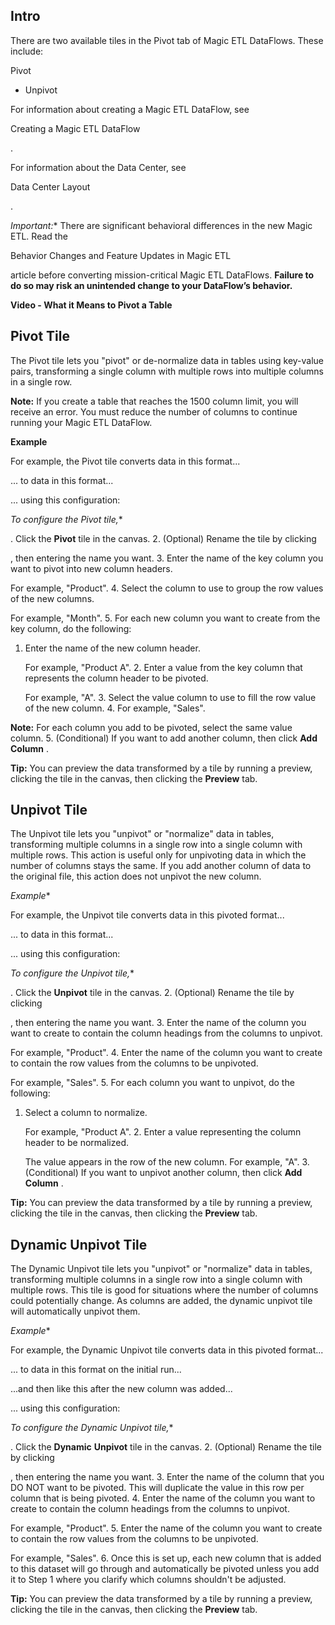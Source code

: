 

Intro
-------

There are two available tiles in the Pivot tab of Magic ETL DataFlows. These include:

 Pivot
* Unpivot

For information about creating a Magic ETL DataFlow, see

Creating a Magic ETL DataFlow

.


 For information about the Data Center, see

Data Center Layout

.

*Important:**
 There are significant behavioral differences in the new Magic ETL. Read the


 Behavior Changes and Feature Updates in Magic ETL


 article before converting mission-critical Magic ETL DataFlows.
 **Failure to do so may risk an unintended change to your DataFlow’s behavior.**


**Video - What it Means to Pivot a Table**


 Pivot Tile
------------


 The Pivot tile lets you "pivot" or de-normalize data in tables using key-value pairs, transforming a single column with multiple rows into multiple columns in a single row.


**Note:**
 If you create a table that reaches the 1500 column limit, you will receive an error. You must reduce the number of columns to continue running your Magic ETL DataFlow.


**Example**


 For example, the Pivot tile converts data in this format...

... to data in this format...

... using this configuration:

*To configure the Pivot tile,**

. Click the
 **Pivot**
 tile in the canvas.
2. (Optional) Rename the tile by clicking

, then entering the name you want.
3. Enter the name of the key column you want to pivot into new column headers.


 For example, "Product".
4. Select the column to use to group the row values of the new columns.


 For example, "Month".
5. For each new column you want to create from the key column, do the following:

1. Enter the name of the new column header.


	 For example, "Product A".
	2. Enter a value from the key column that represents the column header to be pivoted.


	 For example, "A".
	3. Select the value column to use to fill the row value of the new column.
	4. For example, "Sales".

**Note:**
	 For each column you add to be pivoted, select the same value column.
	5. (Conditional) If you want to add another column, then click
	 **Add Column**
	 .


**Tip:**
 You can preview the data transformed by a tile by running a preview, clicking the tile in the canvas, then clicking the
 **Preview**
 tab.

Unpivot Tile
--------------


 The Unpivot tile lets you "unpivot" or "normalize" data in tables, transforming multiple columns in a single row into a single column with multiple rows. This action is useful only for unpivoting data in which the number of columns stays the same. If you add another column of data to the original file, this action does not unpivot the new column.

*Example**

For example, the Unpivot tile converts data in this pivoted format...

... to data in this format...

... using this configuration:

*To configure the Unpivot tile,**

. Click the
 **Unpivot**
 tile in the canvas.
2. (Optional) Rename the tile by clicking

, then entering the name you want.
3. Enter the name of the column you want to create to contain the column headings from the columns to unpivot.


 For example, "Product".
4. Enter the name of the column you want to create to contain the row values from the columns to be unpivoted.


 For example, "Sales".
5. For each column you want to unpivot, do the following:

1. Select a column to normalize.


	 For example, "Product A".
	2. Enter a value representing the column header to be normalized.


	 The value appears in the row of the new column. For example, "A".
	3. (Conditional) If you want to unpivot another column, then click
	 **Add Column**
	 .


**Tip:**
 You can preview the data transformed by a tile by running a preview, clicking the tile in the canvas, then clicking the
 **Preview**
 tab.

Dynamic Unpivot Tile
----------------------


 The Dynamic Unpivot tile lets you "unpivot" or "normalize" data in tables, transforming multiple columns in a single row into a single column with multiple rows. This tile is good for situations where the number of columns could potentially change. As columns are added, the dynamic unpivot tile will automatically unpivot them.

*Example**

For example, the Dynamic Unpivot tile converts data in this pivoted format...

... to data in this format on the initial run...

...and then like this after the new column was added...

... using this configuration:

*To configure the Dynamic Unpivot tile,**

. Click the
 **Dynamic**
**Unpivot**
 tile in the canvas.
2. (Optional) Rename the tile by clicking

, then entering the name you want.
3. Enter the name of the column that you DO NOT want to be pivoted. This will duplicate the value in this row per column that is being pivoted.
4. Enter the name of the column you want to create to contain the column headings from the columns to unpivot.


 For example, "Product".
5. Enter the name of the column you want to create to contain the row values from the columns to be unpivoted.


 For example, "Sales".
6. Once this is set up, each new column that is added to this dataset will go through and automatically be pivoted unless you add it to Step 1 where you clarify which columns shouldn't be adjusted.


**Tip:**
 You can preview the data transformed by a tile by running a preview, clicking the tile in the canvas, then clicking the
 **Preview**
 tab.


